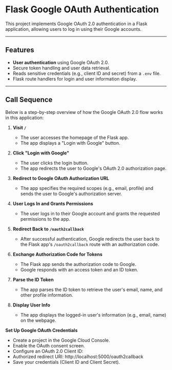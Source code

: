 
# Flask Google OAuth Authentication

This project implements Google OAuth 2.0 authentication in a Flask application, allowing users to log in using their Google accounts.

---

## Features

- **User authentication** using Google OAuth 2.0.
- Secure token handling and user data retrieval.
- Reads sensitive credentials (e.g., client ID and secret) from a `.env` file.
- Flask route handlers for login and user information display.

---

## Call Sequence

Below is a step-by-step overview of how the Google OAuth 2.0 flow works in this application:

1. **Visit `/`**  
   - The user accesses the homepage of the Flask app.  
   - The app displays a "Login with Google" button.

2. **Click "Login with Google"**  
   - The user clicks the login button.  
   - The app redirects the user to Google's OAuth 2.0 authorization page.

3. **Redirect to Google OAuth Authorization URL**  
   - The app specifies the required scopes (e.g., email, profile) and sends the user to Google's authorization server.

4. **User Logs In and Grants Permissions**  
   - The user logs in to their Google account and grants the requested permissions to the app.

5. **Redirect Back to `/oauth2callback`**  
   - After successful authentication, Google redirects the user back to the Flask app's `/oauth2callback` route with an authorization code.

6. **Exchange Authorization Code for Tokens**  
   - The Flask app sends the authorization code to Google.  
   - Google responds with an access token and an ID token.

7. **Parse the ID Token**  
   - The app parses the ID token to retrieve the user's email, name, and other profile information.

8. **Display User Info**  
   - The app displays the logged-in user's information (e.g., email, name) on the webpage.

**Set Up Google OAuth Credentials**
- Create a project in the Google Cloud Console.
- Enable the OAuth consent screen.
- Configure an OAuth 2.0 Client ID:
- Authorized redirect URI: http://localhost:5000/oauth2callback
- Save your credentials (Client ID and Client Secret).

